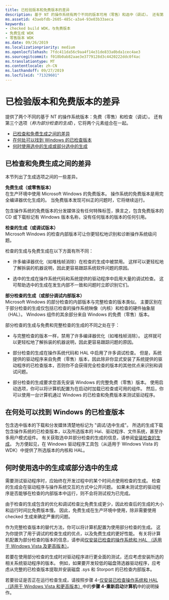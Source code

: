 ```yaml
---
title: 已检验版本和免费版本的差异
description: 基于 NT 的操作系统有两个不同的版本可用（零售）和选中（调试）。 还有第三个选项（称为部分检查的生成），它将两个元素组合在一起。
ms.assetid: 43aebfdb-2605-485c-a3a4-93e03b33aeca
keywords:
- checked build WDK，与免费版本
- 免费生成 WDK
- 零售版本 WDK
ms.date: 09/26/2019
ms.localizationpriority: medium
ms.openlocfilehash: 7fdc411da56c9aa4f14e31de833a0bda1cec4ae3
ms.sourcegitcommit: f018b0ab82aae3e3779128d3c4420222ddc0f4ac
ms.translationtype: MT
ms.contentlocale: zh-CN
ms.lasthandoff: 09/27/2019
ms.locfileid: "71329601"
---
```

# <a name="checked-and-free-build-differences"></a>已检验版本和免费版本的差异

提供了两个不同的基于 NT 的操作系统版本：免费（零售）和检查（调试）。 还有第三个选项（*称为部分检查的生成*），它将两个元素组合在一起。

- [已检查和免费生成之间的差异](#differences-between-the-checked-and-free-builds)
- [在何处可以找到 Windows 的已检查版本](#where-to-find-a-checked-build-of-windows)
- [何时使用选中的生成或部分选中的生成](#when-to-use-the-checked-build-or-partial-checked-build)

## <a name="differences-between-the-checked-and-free-builds"></a>已检查和免费生成之间的差异

本节列出了生成选项之间的一些差异。

**免费生成（或零售版本）**  
在生产环境中使用 Microsoft Windows 的免费版本。 操作系统的免费版本是用完全编译器优化生成的。 当免费版本发现可纠正的问题时，它将继续运行。

包含操作系统的免费版本的分发媒体没有任何特殊标签，换言之，包含免费版本的 CD 或下载标记有 Windows 版本名称，没有任何版本的版本的任何引用。

**检查的生成（或调试版本）**  
Microsoft Windows 的检查内部版本可让你更轻松地识别和诊断操作系统级问题。

检查的生成与免费生成在以下方面有所不同：

- 许多编译器优化（如堆栈帧消除）在检查的生成中被禁用。 这样可以更轻松地了解拆装的机器说明，因此更容易跟踪系统软件问题的原因。

- 选中的生成在操作系统代码和系统提供的驱动程序中启用大量的调试检查。 这可帮助选中的生成在发生内部不一致和问题时立即识别它们。

**部分检查的生成（或部分调试内部版本）**  
Microsoft Windows 的部分检查的内部版本与完整检查的版本类似。 主要区别在于部分检查的生成仅包括已检查的操作系统映像（内核）和检查的硬件抽象层（HAL）。 Windows 组件的其余部分来自 Windows 的免费（零售）版本。

部分检查的生成与免费和完整检查的生成的不同之处在于：

- 与完整检查的版本一样，禁用了许多编译器优化（如堆栈帧消除）。 这样就可以更轻松地了解拆装的机器说明，因此更容易跟踪问题的原因。

- 部分检查的生成在操作系统代码和 HAL 中启用了许多调试检查。 但是，系统提供的驱动程序来自免费（零售）版本，因此除非你显式安装了系统提供的驱动程序的已检查版本，否则你不会获得完全检查的版本的其他优点来识别和调试问题。

- 部分检查的生成要求您首先安装 Windows 的完整免费（零售）版本。 使用启动选项，你可以将计算机配置为在启动时加载已检查或可用的组件。 然后，你可以使用一台计算机通过 Windows 的已检查和免费版本来测试驱动程序。

## <a name="where-to-find-a-checked-build-of-windows"></a>在何处可以找到 Windows 的已检查版本

包含选中版本的下载和分发媒体清楚地标记为 "调试/选中生成"。 所选的生成下载包含操作系统的已检查版本，以及所选版本的 Hal、驱动程序、文件系统，甚至许多用户模式组件。 有关获取选中并部分检查的生成的信息，请参阅[安装检查的生成](installing-the-checked-build.md)。 为方便起见，在 Windows 驱动程序工具包（从适用于 Windows Vista 的 WDK）中提供了所选版本的内核和 HAL。

## <a name="when-to-use-the-checked-build-or-partial-checked-build"></a>何时使用选中的生成或部分选中的生成

需要测试驱动程序时，应始终在开发过程中的某个时间点使用检查的生成。 检查的生成会在驱动程序与操作系统交互的方式中公开问题。 如果未测试您的驱动程序是否能够在检查的内部版本中运行，则不会将测试视为已完成。

由于检查的生成包含的优化和调试检查比免费生成更少，因此检查后的生成的大小和运行时间比免费版本慢。 因此，免费生成在生产环境中使用，除非需要使用 checked 生成来确定严重的问题。

作为完整检查版本的替代方法，你可以将计算机配置为使用部分检查的生成。 这为你提供了用于调试的检查生成的优点，以及免费生成的更好性能。 有关将计算机配置为部分检查的版本的信息，请参阅[仅安装已检查的操作系统和 HAL （适用于 Windows Vista 及更高版本）](installing-just-the-checked-operating-system-and-hal--for-windows-vist.md)。

若要在使用部分检查的生成时对驱动程序进行更全面的测试，还应考虑安装所选的相关系统驱动程序的版本。 例如，如果要开发较低的磁盘筛选器驱动程序，应考虑从完整的已检查版本提取并安装磁盘 .sys 和 Storport 的已检查内部版本。

若要验证是否正在运行检查生成，请按照步骤 4-[仅安装已检查操作系统和 HAL （适用于 Windows Vista 和更高版本）](installing-just-the-checked-operating-system-and-hal--for-windows-vist.md)中的**步骤 4-重新启动计算机**中的说明操作。